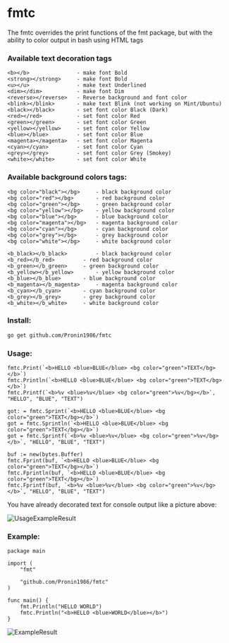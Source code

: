 # fmtc
The fmtc overrides the print functions of the fmt package, but with the ability to color output in bash using HTML tags

### Available text decoration tags

```
<b></b>               - make font Bold
<strong></strong>     - make font Bold
<u></u>               - make text Underlined
<dim></dim>           - make font Dim
<reverse></reverse>   - Reverse background and font color
<blink></blink>       - make text Blink (not working on Mint/Ubuntu)
<black></black>       - set font color Black (Dark)
<red></red>           - set font color Red
<green></green>       - set font color Green
<yellow></yellow>     - set font color Yellow
<blue></blue>         - set font color Blue
<magenta></magenta>   - set font color Magenta
<cyan></cyan>         - set font color Cyan
<grey></grey>         - set font color Grey (Smokey)
<white></white>       - set font color White
```
### Available background colors tags:
```
<bg color="black"></bg> 	- black background color
<bg color="red"></bg> 		- red background color
<bg color="green"></bg> 	- green background color
<bg color="yellow"></bg> 	- yellow background color
<bg color="blue"></bg> 		- blue background color
<bg color="magenta"></bg> 	- magenta background color
<bg color="cyan"></bg> 		- cyan background color
<bg color="grey"></bg> 		- grey background color
<bg color="white"></bg> 	- white background color

<b_black></b_black> 		- black background color
<b_red></b_red>		 	- red background color
<b_green></b_green>		- green background color
<b_yellow></b_yellow>		- yellow background color
<b_blue></b_blue>		- blue background color
<b_magenta></b_magenta>		- magenta background color
<b_cyan></b_cyan>		- cyan background color
<b_grey></b_grey>		- grey background color
<b_white></b_white>		- white background color
```

### Install:
```bash
go get github.com/Pronin1986/fmtc
```

### Usage:
```golang
fmtc.Print(`<b>HELLO <blue>BLUE</blue> <bg color="green">TEXT</bg></b>`)
fmtc.Println(`<b>HELLO <blue>BLUE</blue> <bg color="green">TEXT</bg></b>`)
fmtc.Printf(`<b>%v <blue>%v</blue> <bg color="green">%v</bg></b>`, "HELLO", "BLUE", "TEXT")
```

```golang
got: = fmtc.Sprint(`<b>HELLO <blue>BLUE</blue> <bg color="green">TEXT</bg></b>`)
got = fmtc.Sprintln(`<b>HELLO <blue>BLUE</blue> <bg color="green">TEXT</bg></b>`)
got = fmtc.Sprintf(`<b>%v <blue>%v</blue> <bg color="green">%v</bg></b>`, "HELLO", "BLUE", "TEXT")
```

```golang
buf := new(bytes.Buffer)
fmtc.Fprint(buf, `<b>HELLO <blue>BLUE</blue> <bg color="green">TEXT</bg></b>`)
fmtc.Fprintln(buf, `<b>HELLO <blue>BLUE</blue> <bg color="green">TEXT</bg></b>`)
fmtc.Fprintf(buf, `<b>%v <blue>%v</blue> <bg color="green">%v</bg></b>`, "HELLO", "BLUE", "TEXT")
```

You have already decorated text for console output like a picture above: 

![UsageExampleResult](http://www.pronin86.ru/git/fmtc/example.png)

### Example:

```golang
package main

import (
	"fmt"

	"github.com/Pronin1986/fmtc"
)

func main() {
	fmt.Println("HELLO WORLD")
	fmtc.Println("<b>HELLO <blue>WORLD</blue></b>")
}
```

![ExampleResult](http://www.pronin86.ru/git/fmtc/example2.png)

